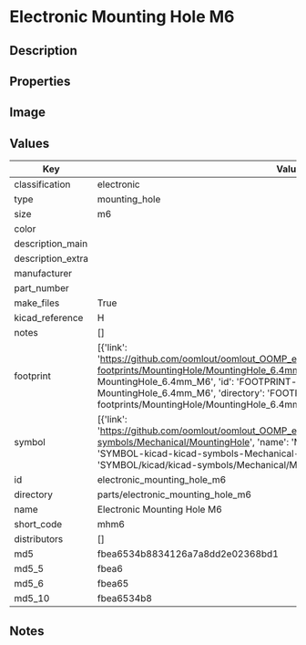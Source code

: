 # Electronic Mounting Hole M6

## Description

## Properties


## Image


## Values

| Key | Value |
| --- | --- |
| classification | electronic |
| type | mounting_hole |
| size | m6 |
| color |  |
| description_main |  |
| description_extra |  |
| manufacturer |  |
| part_number |  |
| make_files | True |
| kicad_reference | H |
| notes | [] |
| footprint | [{'link': 'https://github.com/oomlout/oomlout_OOMP_eda_V2/tree/main/FOOTPRINT/kicad/kicad-footprints/MountingHole/MountingHole_6.4mm_M6', 'name': 'MountingHole : MountingHole_6.4mm_M6', 'id': 'FOOTPRINT-kicad-kicad-footprints-MountingHole-MountingHole_6.4mm_M6', 'directory': 'FOOTPRINT/kicad/kicad-footprints/MountingHole/MountingHole_6.4mm_M6/'}] |
| symbol | [{'link': 'https://github.com/oomlout/oomlout_OOMP_eda_V2/tree/main/SYMBOL/kicad/kicad-symbols/Mechanical/MountingHole', 'name': 'Mechanical : MountingHole', 'id': 'SYMBOL-kicad-kicad-symbols-Mechanical-MountingHole', 'directory': 'SYMBOL/kicad/kicad-symbols/Mechanical/MountingHole/'}] |
| id | electronic_mounting_hole_m6 |
| directory | parts/electronic_mounting_hole_m6 |
| name | Electronic Mounting Hole M6 |
| short_code | mhm6 |
| distributors | [] |
| md5 | fbea6534b8834126a7a8dd2e02368bd1 |
| md5_5 | fbea6 |
| md5_6 | fbea65 |
| md5_10 | fbea6534b8 |

## Notes

